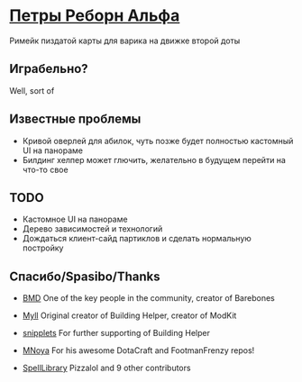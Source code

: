 # [Петры Реборн Альфа](http://steamcommunity.com/sharedfiles/filedetails/?id=483720948)
Римейк пиздатой карты для варика на движке второй доты

## Играбельно?
Well, sort of

## Известные проблемы
 - Кривой оверлей для абилок, чуть позже будет полностью кастомный UI на панораме
 - Билдинг хелпер может глючить, желательно в будущем перейти на что-то свое

## TODO
 - Кастомное UI на панораме
 - Дерево зависимостей и технологий
 - Дождаться клиент-сайд партиклов и сделать нормальную постройку

## Спасибо/Spasibo/Thanks
 - [BMD](https://github.com/bmddota) One of the key people in the community, creator of Barebones
 - [Myll](https://github.com/Myll) Original creator of Building Helper, creator of ModKit
 - [snipplets](https://github.com/snipplets) For further supporting of Building Helper
 - [MNoya](https://github.com/MNoya) For his awesome DotaCraft and FootmanFrenzy repos!

 - [SpellLibrary](https://github.com/Pizzalol/SpellLibrary) Pizzalol and 9 other contributors